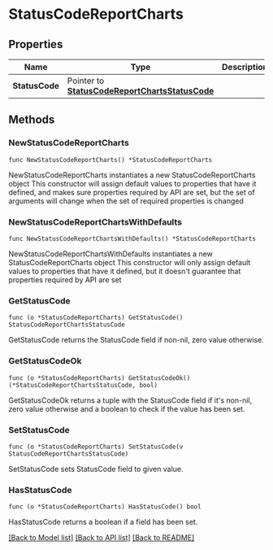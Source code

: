 # StatusCodeReportCharts

## Properties

Name | Type | Description | Notes
------------ | ------------- | ------------- | -------------
**StatusCode** | Pointer to [**StatusCodeReportChartsStatusCode**](StatusCodeReportChartsStatusCode.md) |  | [optional] 

## Methods

### NewStatusCodeReportCharts

`func NewStatusCodeReportCharts() *StatusCodeReportCharts`

NewStatusCodeReportCharts instantiates a new StatusCodeReportCharts object
This constructor will assign default values to properties that have it defined,
and makes sure properties required by API are set, but the set of arguments
will change when the set of required properties is changed

### NewStatusCodeReportChartsWithDefaults

`func NewStatusCodeReportChartsWithDefaults() *StatusCodeReportCharts`

NewStatusCodeReportChartsWithDefaults instantiates a new StatusCodeReportCharts object
This constructor will only assign default values to properties that have it defined,
but it doesn't guarantee that properties required by API are set

### GetStatusCode

`func (o *StatusCodeReportCharts) GetStatusCode() StatusCodeReportChartsStatusCode`

GetStatusCode returns the StatusCode field if non-nil, zero value otherwise.

### GetStatusCodeOk

`func (o *StatusCodeReportCharts) GetStatusCodeOk() (*StatusCodeReportChartsStatusCode, bool)`

GetStatusCodeOk returns a tuple with the StatusCode field if it's non-nil, zero value otherwise
and a boolean to check if the value has been set.

### SetStatusCode

`func (o *StatusCodeReportCharts) SetStatusCode(v StatusCodeReportChartsStatusCode)`

SetStatusCode sets StatusCode field to given value.

### HasStatusCode

`func (o *StatusCodeReportCharts) HasStatusCode() bool`

HasStatusCode returns a boolean if a field has been set.


[[Back to Model list]](../README.md#documentation-for-models) [[Back to API list]](../README.md#documentation-for-api-endpoints) [[Back to README]](../README.md)


